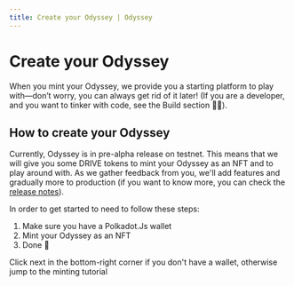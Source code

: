 ```yaml
---
title: Create your Odyssey | Odyssey
---
```

# Create your Odyssey
When you mint your Odyssey, we provide you a starting platform to play with—don’t worry, you can always get rid of it later! (If you are a developer, and you want to tinker with code, see the Build section 🧑‍💻).
## How to create your Odyssey
Currently, Odyssey is in pre-alpha release on testnet. This means that we will give you some DRIVE tokens to mint your Odyssey as an NFT and to play around with. As we gather feedback from you, we'll add features and gradually more to production (if you want to know more, you can check the [release notes](/what-is-odyssey/release-notes)).

In order to get started to need to follow these steps:
1. Make sure you have a Polkadot.Js wallet
2. Mint your Odyssey as an NFT
3. Done 🥳 

Click next in the bottom-right corner if you don't have a wallet, otherwise jump to the minting tutorial
